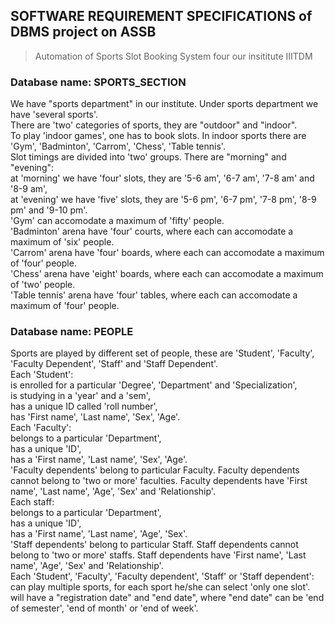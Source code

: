 ## SOFTWARE REQUIREMENT SPECIFICATIONS of DBMS project on ASSB
> Automation of Sports Slot Booking System four our insititute IIITDM
### Database name: SPORTS_SECTION
We have "sports department" in our institute. Under sports department we have 'several sports'.<br>
There are 'two' categories of sports, they are "outdoor" and "indoor".<br>
To play 'indoor games', one has to book slots. In indoor sports there are 'Gym', 'Badminton', 'Carrom', 'Chess', 'Table tennis'.<br>
Slot timings are divided into 'two' groups. There are "morning" and "evening":<br>
  at 'morning' we have 'four' slots, they are '5-6 am', '6-7 am', '7-8 am' and '8-9 am',<br>
  at 'evening' we have 'five' slots, they are '5-6 pm', '6-7 pm', '7-8 pm', '8-9 pm' and '9-10 pm'.<br>
'Gym' can accomodate a maximum of 'fifty' people.<br>
'Badminton' arena have 'four' courts, where each can accomodate a maximum of 'six' people.<br>
'Carrom' arena have 'four' boards, where each can accomodate a maximum of 'four' people.<br>
'Chess' arena have 'eight' boards, where each can accomodate a maximum of 'two' people.<br>
'Table tennis' arena have 'four' tables, where each can accomodate a maximum of 'four' people.<br>
### Database name: PEOPLE
Sports are played by different set of people, these are 'Student', 'Faculty', 'Faculty Dependent', 'Staff' and 'Staff Dependent'.<br>
Each 'Student':<br>
  is enrolled for a particular 'Degree', 'Department' and 'Specialization',<br>
  is studying in a 'year' and a 'sem',<br>
  has a unique ID called 'roll number',<br>
  has 'First name', 'Last name', 'Sex', 'Age'.<br> 
Each 'Faculty':<br>
  belongs to a particular 'Department',<br>
  has a unique 'ID',<br>
  has a 'First name', 'Last name', 'Sex', 'Age'.<br>
'Faculty dependents' belong to particular Faculty. Faculty dependents cannot belong to 'two or more' faculties. Faculty dependents have 'First name', 'Last name', 'Age', 'Sex' and 'Relationship'.<br>
Each staff:<br>
  belongs to a particular 'Department',<br>
  has a unique 'ID',<br>
  has a 'First name', 'Last name', 'Age', 'Sex'.<br>
'Staff dependents' belong to particular Staff. Staff dependents cannot belong to 'two or more' staffs. Staff dependents have 'First name', 'Last name', 'Age', 'Sex' and 'Relationship'.<br>
Each 'Student', 'Faculty', 'Faculty dependent', 'Staff' or 'Staff dependent':<br>
  can play multiple sports, for each sport he/she can select 'only one slot'.<br>
  will have a "registration date" and "end date", where "end date" can be 'end of semester', 'end of month' or 'end of week'.<br>
